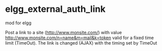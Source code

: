 elgg_external_auth_link
=======================

mod for elgg

Post a link to a site (http://www.monsite.com/) with value http://www.monsite.com/n=name&m=mail&k=token
valid for a fixed time limit (TimeOut).
The link is changed (AJAX) with the timing set by TimeOut
